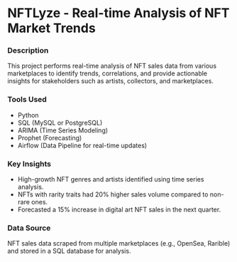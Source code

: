 # NFTLyze - Real-time Analysis of NFT Market Trends

### Description
This project performs real-time analysis of NFT sales data from various marketplaces to identify trends, correlations, and provide actionable insights for stakeholders such as artists, collectors, and marketplaces.

### Tools Used
- Python
- SQL (MySQL or PostgreSQL)
- ARIMA (Time Series Modeling)
- Prophet (Forecasting)
- Airflow (Data Pipeline for real-time updates)

### Key Insights
- High-growth NFT genres and artists identified using time series analysis.
- NFTs with rarity traits had 20% higher sales volume compared to non-rare ones.
- Forecasted a 15% increase in digital art NFT sales in the next quarter.

### Data Source
NFT sales data scraped from multiple marketplaces (e.g., OpenSea, Rarible) and stored in a SQL database for analysis.
